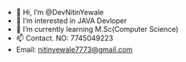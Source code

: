 - 👋 Hi, I’m @DevNitinYewale
- 👀 I’m interested in JAVA Devloper
- 🌱 I’m currently learning M.Sc(Computer Science)
- 📫 Contact. NO: 7745049223
- Email: nitinyewale7773@gmail.com

